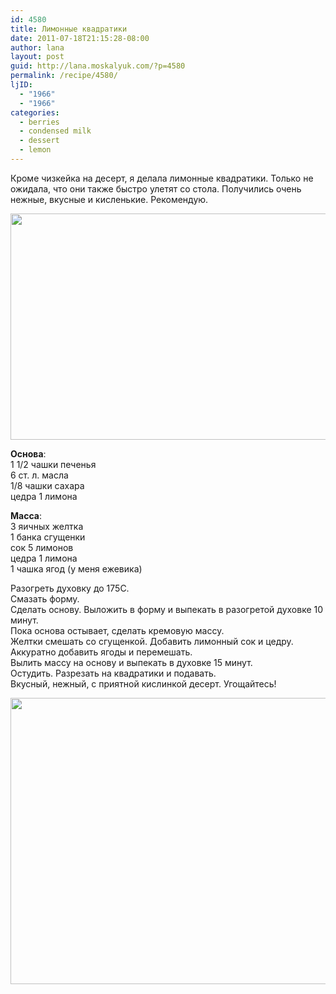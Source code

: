 ```yaml
---
id: 4580
title: Лимонные квадратики
date: 2011-07-18T21:15:28-08:00
author: lana
layout: post
guid: http://lana.moskalyuk.com/?p=4580
permalink: /recipe/4580/
ljID:
  - "1966"
  - "1966"
categories:
  - berries
  - condensed milk
  - dessert
  - lemon
---
```

Кроме чизкейка на десерт, я делала лимонные квадратики. Только не ожидала, что они также быстро улетят со стола. Получились очень нежные, вкусные и кисленькие. Рекомендую.

<img loading="lazy" class="alignnone" title="Lemon Blackberry Bars" src="http://farm7.static.flickr.com/6121/5953357804_c99e7f54a3_z.jpg" alt="" width="640" height="362" /> 

**Основа**:  
1 1/2 чашки печенья  
6 ст. л. масла  
1/8 чашки сахара  
цедра 1 лимона

**Масса**:  
3 яичных желтка  
1 банка сгущенки  
сок 5 лимонов  
цедра 1 лимона  
1 чашка ягод (у меня ежевика)

Разогреть духовку до 175С.  
Смазать форму.  
Сделать основу. Выложить в форму и выпекать в разогретой духовке 10 минут.  
Пока основа остывает, сделать кремовую массу.  
Желтки смешать со сгущенкой. Добавить лимонный сок и цедру.  
Аккуратно добавить ягоды и перемешать.  
Вылить массу на основу и выпекать в духовке 15 минут.  
Остудить. Разрезать на квадратики и подавать.  
Вкусный, нежный, с приятной кислинкой десерт. Угощайтесь!

<img loading="lazy" class="alignnone" title="Lemon Blackberry Bars" src="http://farm7.static.flickr.com/6011/5952803865_161b355de1_z.jpg" alt="" width="640" height="458" />
